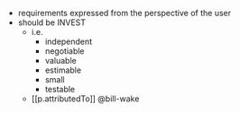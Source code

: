 


- requirements expressed from the perspective of the user
- should be INVEST 
  - i.e.
    -  independent
    -  negotiable
    -  valuable
    -  estimable
    -  small
    -  testable
  -  [[p.attributedTo]] @bill-wake
